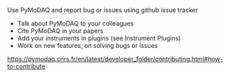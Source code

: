 

Use PyMoDAQ and report bug or issues using github issue tracker

- Talk about PyMoDAQ to your colleagues
- Cite PyMoDAQ in your papers
- Add your instruments in plugins (see Instrument Plugins)
- Work on new features, on solving bugs or issues
  
https://pymodaq.cnrs.fr/en/latest/developer_folder/contributing.html#how-to-contribute